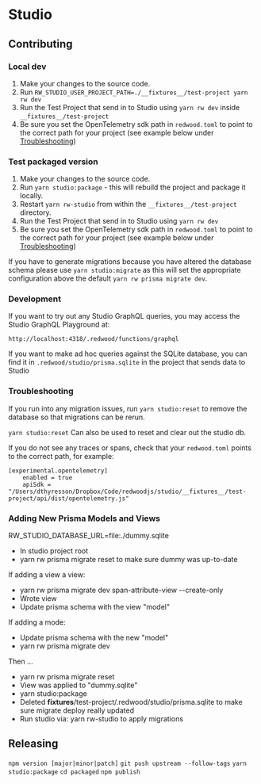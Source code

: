 # Studio

## Contributing

### Local dev
1. Make your changes to the source code.
2. Run `RW_STUDIO_USER_PROJECT_PATH=./__fixtures__/test-project yarn rw dev`
3. Run the Test Project that send in to Studio using `yarn rw dev` inside
  `__fixtures__/test-project`
4. Be sure you set the OpenTelemetry sdk path in `redwood.toml` to point to the
  correct path for your project (see example below under
  [Troubleshooting](#troubleshooting))

### Test packaged version
1. Make your changes to the source code.
2. Run `yarn studio:package` - this will rebuild the project and package it locally.
3. Restart `yarn rw-studio` from within the `__fixtures__/test-project` directory.
4. Run the Test Project that send in to Studio using `yarn rw dev`
5. Be sure you set the OpenTelemetry sdk path in `redwood.toml` to point to the
  correct path for your project (see example below under
  [Troubleshooting](#troubleshooting))

If you have to generate migrations because you have altered the database schema please use `yarn studio:migrate` as this will set the appropriate configuration above the default `yarn rw prisma migrate dev`.

### Development

If you want to try out any Studio GraphQL queries, you may access the Studio GraphQL Playground at:

`http://localhost:4318/.redwood/functions/graphql`

If you want to make ad hoc queries against the SQLite database, you can find it in `.redwood/studio/prisma.sqlite` in the project that sends data to Studio

### Troubleshooting

If you run into any migration issues, run `yarn studio:reset` to remove the database so that migrations can be rerun.

 `yarn studio:reset` Can also be used to reset and clear out the studio db.

If you do not see any traces or spans, check that your `redwood.toml` points to the correct path, for example:

```
[experimental.opentelemetry]
	enabled = true
	apiSdk = "/Users/dthyresson/Dropbox/Code/redwoodjs/studio/__fixtures__/test-project/api/dist/opentelemetry.js"
```

### Adding New Prisma Models and Views

RW_STUDIO_DATABASE_URL=file:./dummy.sqlite

* In studio project root
* yarn rw prisma migrate reset to make sure dummy was up-to-date

If adding a view a view:

* yarn rw prisma migrate dev span-attribute-view --create-only
* Wrote view
* Update prisma schema with the view "model"

If adding a mode:

* Update prisma schema with the new "model"
* yarn rw prisma migrate dev

Then ...

* yarn rw prisma migrate reset
* View was applied to "dummy.sqlite"
* yarn studio:package
* Deleted __fixtures__/test-project/.redwood/studio/prisma.sqlite to make sure migrate deploy really updated
* Run studio via: yarn rw-studio to apply migrations


## Releasing

`npm version [major|minor|patch]`
`git push upstream --follow-tags`
`yarn studio:package`
`cd packaged`
`npm publish`
